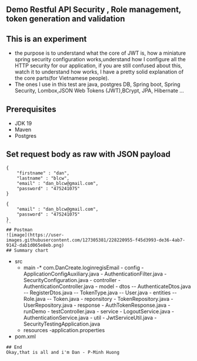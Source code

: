 ## Demo Restful API Security , Role management, token generation and validation

## This is an experiment

- the purpose is to understand what the core of JWT is, how a miniature spring security configuration works,understand how I configure all the HTTP security for our application, if you are still confused about this, watch it to understand how works, I have a pretty solid explanation of the core parts(for Vietnamese people).
- The ones I use in this test are java, postgres DB, Spring boot, Spring Security, Lombox,JSON Web Tokens (JWT),BCrypt, JPA, Hibernate ...
## Prerequisites

- JDK 19
- Maven
- Postgres

## Set request body as raw with JSON payload
```
{
    "firstname" : "dan",
    "lastname" : "blcw",
    "email" : "dan_blcw@gmail.com",
    "password" : "475241075"
}
```
```
{
    "email" : "dan_blcw@gmail.com",
    "password" : "475241075"
}
``
## Postman
![image](https://user-images.githubusercontent.com/127305381/228220955-f45d3993-de36-4ab7-9142-dab1d065e8eb.png)
## Summary chart

```
- src
     - main
           -* com.DanCreate.loginregisEmail
                  - config 
                          - ApplicationConfigAuxiliary.java
                          - AuthenticationFilter.java
                          - SecurityConfiguration.java
                  - controller
                          - AuthenticationController.java
                  - model
                      - dtos
                             -- AuthenticateDtos.java
                             -- RegisterDtos.java
                             -- TokenType.java
                             -- User.java
                      - entities
                             -- Role.java
                             -- Token.java
                  - reponsitory
                          - TokenRepository.java
                          - UserRepository.java
                  - response
                          - AuthTokenResponse.java
                  - runDemo
                          - testController.java
                  - service
                          - LogoutService.java
                          - AuthenticationService.java
                  - util
                          - JwtServiceUtil.java
                  - SecurityTestingApplication.java
     - resources
                  -application.properties
- pom.xml
```
## End
Okay,that is all and i'm Dan - P-Minh Huong
